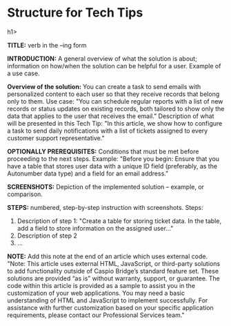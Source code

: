 <h1>Structure for Tech Tips</h1>h1>


**TITLE:** verb in the –ing form

**INTRODUCTION:** A general overview of what the solution is about; information on how/when the solution can be helpful for a user. Example of a use case.

**Overview of the solution:** You can create a task to send emails with personalized content to each user so that they receive records that belong only to them. 
Use case: "You can schedule regular reports with a list of new records or status updates on existing records, both tailored to show only the data that applies to the user that receives the email."
Description of what will be presented in this Tech Tip: "In this article, we show how to configure a task to send daily notifications with a list of tickets assigned to every customer support representative."

**OPTIONALLY PREREQUISITES:** Conditions that must be met before proceeding to the next steps.
Example: "Before you begin: Ensure that you have a table that stores user data with a unique ID field (preferably, as the Autonumber data type) and a field for an email address."

**SCREENSHOTS:** Depiction of the implemented solution – example, or comparison.

**STEPS:** numbered, step-by-step instruction with screenshots.
Steps:
1.	Description of step 1: "Create a table for storing ticket data. In the table, add a field to store information on the assigned user..."
2.	Description of step 2
3.	…

**NOTE:** Add this note at the end of an article which uses external code.
"Note: This article uses external HTML, JavaScript, or third-party solutions to add functionality outside of Caspio Bridge’s standard feature set. These solutions are provided “as is” without warranty, support, or guarantee. The code within this article is provided as a sample to assist you in the customization of your web applications. You may need a basic understanding of HTML and JavaScript to implement successfully.
For assistance with further customization based on your specific application requirements, please contact our Professional Services team."







